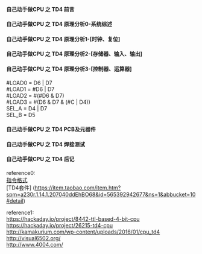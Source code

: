 #### 自己动手做CPU 之 TD4 前言 ####
#### 自己动手做CPU 之 TD4 原理分析0-系统综述 ####
#### 自己动手做CPU 之 TD4 原理分析1-[时钟、复位] ####
#### 自己动手做CPU 之 TD4 原理分析2-[存储器、输入、输出] ####
#### 自己动手做CPU 之 TD4 原理分析3-[控制器、运算器] ####
\#LOAD0 = D6 | D7  
\#LOAD1 = #D6 | D7  
\#LOAD2 = #(#D6 & D7)  
\#LOAD3 = #(D6 & D7 & (#C | D4))  
SEL_A   = D4 | D7  
SEL_B   = D5


#### 自己动手做CPU 之 TD4 PCB及元器件 ####
#### 自己动手做CPU 之 TD4 焊接测试 ####
#### 自己动手做CPU 之 TD4 后记 ####

reference0:  
[指令格式](https://github.com/wuxx/TD4-4BIT-CPU/blob/master/doc/instruction.md)  
[TD4套件] (https://item.taobao.com/item.htm?spm=a230r.1.14.1.207040ddEhBO68&id=565392942677&ns=1&abbucket=10#detail)

reference1:  
https://hackaday.io/project/8442-ttl-based-4-bit-cpu  
https://hackaday.io/project/26215-td4-cpu  
http://kamakurium.com/wp-content/uploads/2016/01/cpu_td4  
http://visual6502.org/  
http://www.4004.com/  
